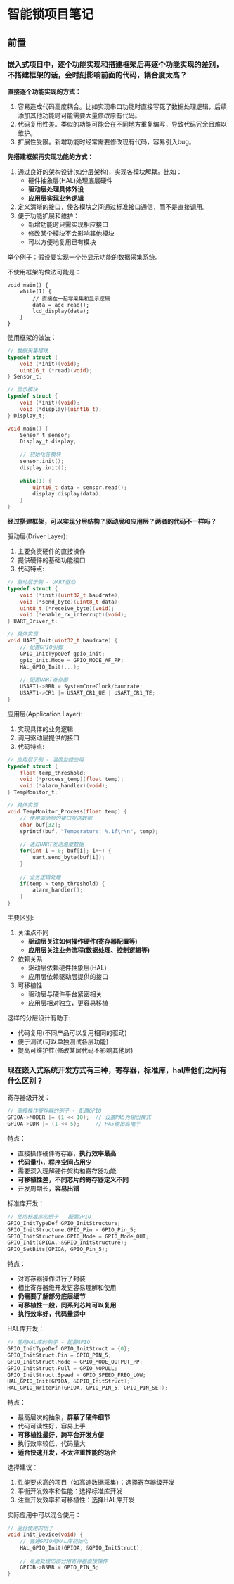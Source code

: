 # 智能锁项目笔记

## 前置

### **嵌入式项目中，逐个功能实现和搭建框架后再逐个功能实现的差别，不搭建框架的话，会时刻影响前面的代码，耦合度太高？**

**直接逐个功能实现的方式：**

1. 容易造成代码高度耦合。比如实现串口功能时直接写死了数据处理逻辑，后续添加其他功能时可能需要大量修改原有代码。
2. 代码复用性差。类似的功能可能会在不同地方重复编写，导致代码冗余且难以维护。
3. 扩展性受限。新增功能时经常需要修改现有代码，容易引入bug。

**先搭建框架再实现功能的方式：**

1. 通过良好的架构设计(如分层架构)，实现各模块解耦。比如：
   - 硬件抽象层(HAL)处理底层硬件
   - **驱动层处理具体外设**
   - **应用层实现业务逻辑**
2. 定义清晰的接口，使各模块之间通过标准接口通信，而不是直接调用。
3. 便于功能扩展和维护：
   - 新增功能时只需实现相应接口
   - 修改某个模块不会影响其他模块
   - 可以方便地复用已有模块

举个例子：假设要实现一个带显示功能的数据采集系统。

不使用框架的做法可能是：

```
void main() {
    while(1) {
        // 直接在一起写采集和显示逻辑
        data = adc_read();
        lcd_display(data);
    }
}
```

使用框架的做法：

```c
// 数据采集模块
typedef struct {
    void (*init)(void);
    uint16_t (*read)(void);
} Sensor_t;

// 显示模块
typedef struct {
    void (*init)(void);
    void (*display)(uint16_t);
} Display_t;

void main() {
    Sensor_t sensor;
    Display_t display;
    
    // 初始化各模块
    sensor.init();
    display.init();
    
    while(1) {
        uint16_t data = sensor.read();
        display.display(data);
    }
}
```

**经过搭建框架，可以实现分层结构？驱动层和应用层？两者的代码不一样吗？**

驱动层(Driver Layer):

1. 主要负责硬件的直接操作
2. 提供硬件的基础功能接口
3. 代码特点:

```c
// 驱动层示例 - UART驱动
typedef struct {
    void (*init)(uint32_t baudrate);
    void (*send_byte)(uint8_t data);
    uint8_t (*receive_byte)(void);
    void (*enable_rx_interrupt)(void);
} UART_Driver_t;

// 具体实现
void UART_Init(uint32_t baudrate) {
    // 配置GPIO引脚
    GPIO_InitTypeDef gpio_init;
    gpio_init.Mode = GPIO_MODE_AF_PP;
    HAL_GPIO_Init(...);
    
    // 配置UART寄存器
    USART1->BRR = SystemCoreClock/baudrate;
    USART1->CR1 |= USART_CR1_UE | USART_CR1_TE;
}
```

应用层(Application Layer):

1. 实现具体的业务逻辑
2. 调用驱动层提供的接口
3. 代码特点:

```c
// 应用层示例 - 温度监控应用
typedef struct {
    float temp_threshold;
    void (*process_temp)(float temp);
    void (*alarm_handler)(void);
} TempMonitor_t;

// 具体实现
void TempMonitor_Process(float temp) {
    // 使用驱动层的接口发送数据
    char buf[32];
    sprintf(buf, "Temperature: %.1f\r\n", temp);
    
    // 通过UART发送温度数据
    for(int i = 0; buf[i]; i++) {
        uart.send_byte(buf[i]);
    }
    
    // 业务逻辑处理
    if(temp > temp_threshold) {
        alarm_handler();
    }
}
```

主要区别:

1. 关注点不同
   - **驱动层关注如何操作硬件(寄存器配置等)**
   - **应用层关注业务流程(数据处理、控制逻辑等)**
2. 依赖关系
   - 驱动层依赖硬件抽象层(HAL)
   - 应用层依赖驱动层提供的接口
3. 可移植性
   - 驱动层与硬件平台紧密相关
   - 应用层相对独立，更容易移植

这样的分层设计有助于:

- 代码复用(不同产品可以复用相同的驱动)
- 便于测试(可以单独测试各层功能)
- 提高可维护性(修改某层代码不影响其他层)

### 现在嵌入式系统开发方式有三种，寄存器，标准库，hal库他们之间有什么区别？

寄存器级开发：

```c
// 直接操作寄存器的例子 - 配置GPIO
GPIOA->MODER |= (1 << 10);  // 设置PA5为输出模式
GPIOA->ODR |= (1 << 5);     // PA5输出高电平
```

特点：

- 直接操作硬件寄存器，**执行效率最高**
- **代码量小，程序空间占用少**
- 需要深入理解硬件架构和寄存器功能
- **可移植性差，不同芯片的寄存器定义不同**
- 开发周期长，**容易出错**

标准库开发：

```c
// 使用标准库的例子 - 配置GPIO
GPIO_InitTypeDef GPIO_InitStructure;
GPIO_InitStructure.GPIO_Pin = GPIO_Pin_5;
GPIO_InitStructure.GPIO_Mode = GPIO_Mode_OUT;
GPIO_Init(GPIOA, &GPIO_InitStructure);
GPIO_SetBits(GPIOA, GPIO_Pin_5);
```

特点：

- 对寄存器操作进行了封装
- 相比寄存器级开发更容易理解和使用
- **仍需要了解部分底层细节**
- **可移植性一般，同系列芯片可以复用**
- **执行效率好，代码量适中**

HAL库开发：

```c
// 使用HAL库的例子 - 配置GPIO
GPIO_InitTypeDef GPIO_InitStruct = {0};
GPIO_InitStruct.Pin = GPIO_PIN_5;
GPIO_InitStruct.Mode = GPIO_MODE_OUTPUT_PP;
GPIO_InitStruct.Pull = GPIO_NOPULL;
GPIO_InitStruct.Speed = GPIO_SPEED_FREQ_LOW;
HAL_GPIO_Init(GPIOA, &GPIO_InitStruct);
HAL_GPIO_WritePin(GPIOA, GPIO_PIN_5, GPIO_PIN_SET);
```

特点：

- 最高层次的抽象，**屏蔽了硬件细节**
- 代码可读性好，容易上手
- **可移植性最好，跨平台开发方便**
- 执行效率较低，代码量大
- **适合快速开发，不太注重性能的场合**

选择建议：

1. 性能要求高的项目（如高速数据采集）：选择寄存器级开发
2. 平衡开发效率和性能：选择标准库开发
3. 注重开发效率和可移植性：选择HAL库开发

实际应用中可以混合使用：

```c
// 混合使用的例子
void Init_Device(void) {
    // 普通GPIO用HAL库初始化
    HAL_GPIO_Init(GPIOA, &GPIO_InitStruct);
    
    // 高速处理的部分用寄存器直接操作
    GPIOB->BSRR = GPIO_PIN_5;
}
```

